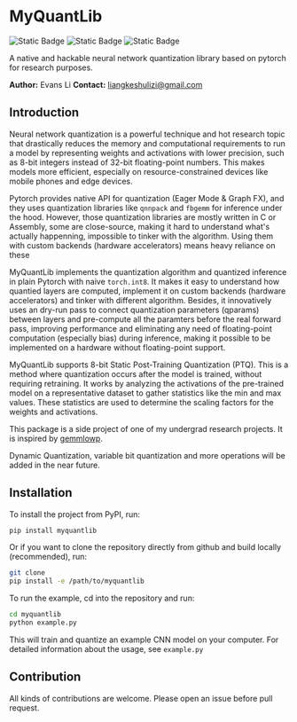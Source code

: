 # MyQuantLib

![Static Badge](https://img.shields.io/badge/license-MIT-red) ![Static Badge](https://img.shields.io/badge/language-Python-blue) ![Static Badge](https://img.shields.io/badge/author-Evans_Li-yellow)

A native and hackable neural network quantization library based on pytorch for research purposes.

**Author:** Evans Li
**Contact:** liangkeshulizi@gmail.com

## Introduction

Neural network quantization is a powerful technique and hot research topic that drastically reduces the memory and computational requirements to run a model by representing weights and activations with lower precision, such as 8-bit integers instead of 32-bit floating-point numbers. This makes models more efficient, especially on resource-constrained devices like mobile phones and edge devices.

Pytorch provides native API for quantization (Eager Mode & Graph FX), and they uses quantization libraries like `qnnpack` and `fbgemm` for inference under the hood. However, those quantization libraries are mostly written in C or Assembly, some are close-source, making it hard to understand what's actually happenning, impossible to tinker with the algorithm. Using them with custom backends (hardware accelerators) means heavy reliance on these 

MyQuantLib implements the quantization algorithm and quantized inference in plain Pytorch with naive `torch.int8`. It makes it easy to understand how quantied layers are computed, implement it on custom backends (hardware accelerators) and tinker with different algorithm. Besides, it innovatively uses an dry-run pass to connect quantization parameters (qparams) between layers and pre-compute all the paramters before the real forward pass, improving performance and eliminating any need of floating-point computation (especially bias) during inference, making it possible to be implemented on a hardware without floating-point support.

MyQuantLib supports 8-bit Static Post-Training Quantization (PTQ). This is a method where quantization occurs after the model is trained, without requiring retraining. It works by analyzing the activations of the pre-trained model on a representative dataset to gather statistics like the min and max values. These statistics are used to determine the scaling factors for the weights and activations.

This package is a side project of one of my undergrad research projects. It is inspired by [gemmlowp](https://github.com/google/gemmlowp).

Dynamic Quantization, variable bit quantization and more operations will be added in the near future.

## Installation

To install the project from PyPI, run:

```sh
pip install myquantlib
```

Or if you want to clone the repository directly from github and build locally (recommended), run:

```sh
git clone 
pip install -e /path/to/myquantlib
```

To run the example, cd into the repository and run:

```sh
cd myquantlib
python example.py
```

This will train and quantize an example CNN model on your computer. For detailed information about the usage, see `example.py`

## Contribution

All kinds of contributions are welcome. Please open an issue before pull request.
